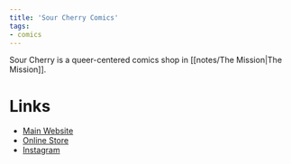 ```yaml
---
title: 'Sour Cherry Comics'
tags:
- comics
---
```


Sour Cherry is a queer-centered comics shop in [[notes/The Mission|The Mission]].

# Links
- [Main Website](https://www.sourcherrycomics.com)
- [Online Store](https://shop.sourcherrycomics.com)
- [Instagram](https://www.instagram.com/sourcherrycomics/)